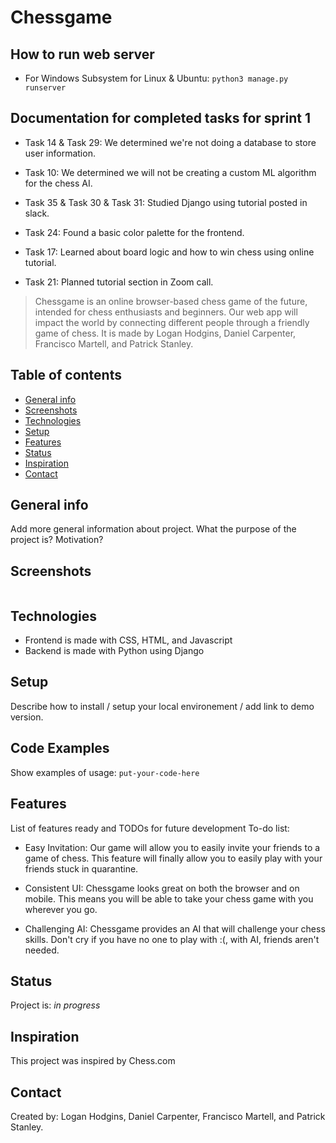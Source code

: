 # Chessgame

## How to run web server
* For Windows Subsystem for Linux & Ubuntu: ```python3 manage.py runserver```

## Documentation for completed tasks for sprint 1
* Task 14 & Task 29: We determined we're not doing a database to store user information.

* Task 10: We determined we will not be creating a custom ML algorithm for the chess AI.

* Task 35 & Task 30 & Task 31: Studied Django using tutorial posted in slack.

* Task 24: Found a basic color palette for the frontend.

* Task 17: Learned about board logic and how to win chess using online tutorial.

* Task 21: Planned tutorial section in Zoom call.


> Chessgame is an online browser-based chess game of the future, intended for chess enthusiasts and beginners.
> Our web app will impact the world by connecting different people through a friendly game of chess.
> It is made by Logan Hodgins, Daniel Carpenter, Francisco Martell, and Patrick Stanley.

## Table of contents
* [General info](#general-info)
* [Screenshots](#screenshots)
* [Technologies](#technologies)
* [Setup](#setup)
* [Features](#features)
* [Status](#status)
* [Inspiration](#inspiration)
* [Contact](#contact)

## General info
Add more general information about project. What the purpose of the project is? Motivation?

## Screenshots
![<img src="https://cdn.pixabay.com/photo/2016/07/12/11/39/checkmate-1511866_960_720.jpg">](https://cdn.pixabay.com/photo/2016/07/12/11/39/checkmate-1511866_960_720.jpg)

## Technologies
* Frontend is made with CSS, HTML, and Javascript
* Backend is made with Python using Django

## Setup
Describe how to install / setup your local environement / add link to demo version.

## Code Examples
Show examples of usage:
`put-your-code-here`

## Features
List of features ready and TODOs for future development
To-do list:

* Easy Invitation: Our game will allow you to easily invite your friends to a game of chess. This feature will finally allow you to easily play with your friends stuck in quarantine.

* Consistent UI: Chessgame looks great on both the browser and on mobile. This means you will be able to take your chess game with you wherever you go.

* Challenging AI: Chessgame provides an AI that will challenge your chess skills. Don't cry if you have no one to play with :(, with AI, friends aren't needed.

## Status
Project is: _in progress_

## Inspiration
This project was inspired by Chess.com

## Contact
Created by: Logan Hodgins, Daniel Carpenter, Francisco Martell, and Patrick Stanley.